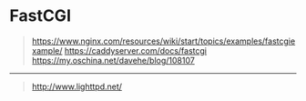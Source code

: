 <!-- README.md --- 
;; 
;; Description: 
;; Author: Hongyi Wu(吴鸿毅)
;; Email: wuhongyi@qq.com 
;; Created: 四 5月  3 22:43:43 2018 (+0800)
;; Last-Updated: 四 5月  3 22:45:49 2018 (+0800)
;;           By: Hongyi Wu(吴鸿毅)
;;     Update #: 2
;; URL: http://wuhongyi.cn -->

# FastCGI

> https://www.nginx.com/resources/wiki/start/topics/examples/fastcgiexample/
> https://caddyserver.com/docs/fastcgi
> https://my.oschina.net/davehe/blog/108107

----

> http://www.lighttpd.net/



<!-- README.md ends here -->
